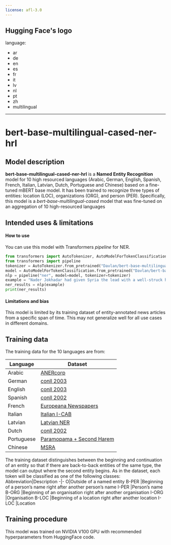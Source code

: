 ```yaml
---
license: afl-3.0
---
```

Hugging Face's logo
---
language: 
- ar
- de
- en
- es
- fr
- it
- lv
- nl
- pt
- zh
- multilingual

---
# bert-base-multilingual-cased-ner-hrl
## Model description
**bert-base-multilingual-cased-ner-hrl** is a **Named Entity Recognition** model for 10 high resourced languages (Arabic, German, English, Spanish, French, Italian, Latvian, Dutch, Portuguese and Chinese) based on a fine-tuned  mBERT base model. It has been trained to recognize three types of entities: location (LOC), organizations (ORG), and person (PER). 
Specifically, this model is a *bert-base-multilingual-cased* model that was fine-tuned on an aggregation of 10 high-resourced languages
## Intended uses & limitations
#### How to use
You can use this model with Transformers *pipeline* for NER.
```python
from transformers import AutoTokenizer, AutoModelForTokenClassification
from transformers import pipeline
tokenizer = AutoTokenizer.from_pretrained("Davlan/bert-base-multilingual-cased-ner-hrl")
model = AutoModelForTokenClassification.from_pretrained("Davlan/bert-base-multilingual-cased-ner-hrl")
nlp = pipeline("ner", model=model, tokenizer=tokenizer)
example = "Nader Jokhadar had given Syria the lead with a well-struck header in the seventh minute."
ner_results = nlp(example)
print(ner_results)
```
#### Limitations and bias
This model is limited by its training dataset of entity-annotated news articles from a specific span of time. This may not generalize well for all use cases in different domains.  
## Training data
The training data for the 10 languages are from: 

Language|Dataset
-|-
Arabic | [ANERcorp](https://camel.abudhabi.nyu.edu/anercorp/)
German | [conll 2003](https://www.clips.uantwerpen.be/conll2003/ner/)
English | [conll 2003](https://www.clips.uantwerpen.be/conll2003/ner/)
Spanish | [conll 2002](https://www.clips.uantwerpen.be/conll2002/ner/)
French | [Europeana Newspapers](https://github.com/EuropeanaNewspapers/ner-corpora/tree/master/enp_FR.bnf.bio)
Italian | [Italian I-CAB](https://ontotext.fbk.eu/icab.html)
Latvian | [Latvian NER](https://github.com/LUMII-AILab/FullStack/tree/master/NamedEntities)
Dutch | [conll 2002](https://www.clips.uantwerpen.be/conll2002/ner/)
Portuguese |[Paramopama + Second Harem](https://github.com/davidsbatista/NER-datasets/tree/master/Portuguese)
Chinese | [MSRA](https://huggingface.co/datasets/msra_ner)

The training dataset distinguishes between the beginning and continuation of an entity so that if there are back-to-back entities of the same type, the model can output where the second entity begins. As in the dataset, each token will be classified as one of the following classes:
Abbreviation|Description
-|-
O|Outside of a named entity
B-PER |Beginning of a person’s name right after another person’s name
I-PER |Person’s name
B-ORG |Beginning of an organisation right after another organisation
I-ORG |Organisation
B-LOC |Beginning of a location right after another location
I-LOC |Location
## Training procedure
This model was trained on NVIDIA V100 GPU with recommended hyperparameters from HuggingFace code.